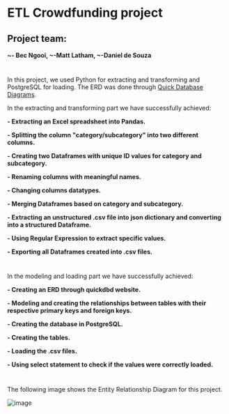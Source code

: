 # ETL Crowdfunding project

## Project team:
**~- Bec Ngooi, ~-Matt Latham, ~-Daniel de Souza**
# 


In this project, we used Python for extracting and transforming and PostgreSQL for loading. The ERD was done through [Quick Database Diagrams](https://www.quickdatabasediagrams.com).

In the extracting and transforming part we have successfully achieved:

**- Extracting an Excel spreadsheet into Pandas.**

**- Splitting the column "category/subcategory" into two different columns.**

**- Creating two Dataframes with unique ID values for category and subcategory.**

**- Renaming columns with meaningful names.**

**- Changing columns datatypes.**

**- Merging Dataframes based on category and subcategory.**

**- Extracting an unstructured .csv file into json dictionary and converting into a structured Dataframe.**

**- Using Regular Expression to extract specific values.**

**- Exporting all Dataframes created into .csv files.**
# 

In the modeling and loading part we have successfully achieved:

**- Creating an ERD through quickdbd website.**

**- Modeling and creating the relationships between tables with their respective primary keys and foreign keys.**

**- Creating the database in PostgreSQL.**

**- Creating the tables.**

**- Loading the .csv files.**

**- Using select statement to check if the values were correctly loaded.**
# 


The following image shows the Entity Relationship Diagram for this project.

![image](https://github.com/Daniels2023/ETLproject/assets/124798004/200a939a-d7e9-44ad-a999-23fa57dd798f)



